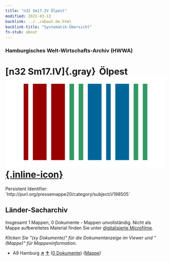 ```yaml
---
title: "n32 Sm17.IV Ölpest"
modified: 2021-03-13
backlink: ../../about.de.html
backlink-title: "Systematik-Übersicht"
fn-stub: about
---
```


### Hamburgisches Welt-Wirtschafts-Archiv (HWWA)

# [n32 Sm17.IV]{.gray}&#8201; Ölpest &#160; [![Wikidata](/images/Wikidata-logo.svg "Wikidata"){.inline-icon}](http://www.wikidata.org/entity/Q104711175)

<div class="hint">Persistent Identifier: `http://purl.org/pressemappe20/category/subject/i/198505`</div>







## Länder-Sacharchiv




Insgesamt 1 Mappen, 0 Dokumente - Mappen unvollständig.
Nicht als Mappe aufbereitetes Material finden Sie unter [digitalisierte Microfilme](/film/h1_sh.de.html).

_Klicken Sie "(xy Dokumente)" für die Dokumentanzeige im Viewer und "(Mappe)" für Mappeninformation._



- A9 Hamburg [**&nearr;**](../../../geo/i/140905/about.de.html "Hamburg (alle Mappen)") [**&uarr;**](../../../geo/about.de.html#A9 "Ländersystematik") (<a href="https://pm20.zbw.eu/iiifview/folder/sh/140905,198505" title="über: Hamburg : Ölpest" target="_blank">0 Dokumente</a>) ([Mappe](../../../../folder/sh/1409xx/140905/1985xx/198505/about.de.html))








